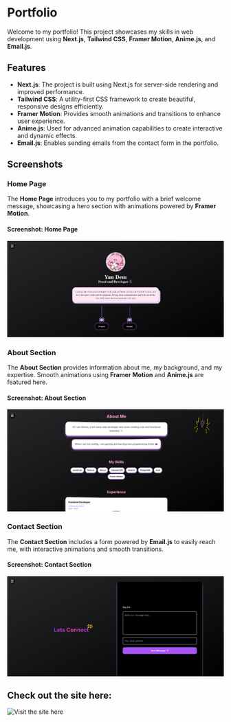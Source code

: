 # Portfolio

Welcome to my portfolio! This project showcases my skills in web development using **Next.js**, **Tailwind CSS**, **Framer Motion**, **Anime.js**, and **Email.js**.

## Features

- **Next.js**: The project is built using Next.js for server-side rendering and improved performance.
- **Tailwind CSS**: A utility-first CSS framework to create beautiful, responsive designs efficiently.
- **Framer Motion**: Provides smooth animations and transitions to enhance user experience.
- **Anime.js**: Used for advanced animation capabilities to create interactive and dynamic effects.
- **Email.js**: Enables sending emails from the contact form in the portfolio.

## Screenshots

### Home Page

The **Home Page** introduces you to my portfolio with a brief welcome message, showcasing a hero section with animations powered by **Framer Motion**.

#### Screenshot: Home Page

![Home Page](/public/Homepage.png)

### About Section

The **About Section** provides information about me, my background, and my expertise. Smooth animations using **Framer Motion** and **Anime.js** are featured here.

#### Screenshot: About Section

![About Section](/public/Aboutpage.png)

### Contact Section

The **Contact Section** includes a form powered by **Email.js** to easily reach me, with interactive animations and smooth transitions.

#### Screenshot: Contact Section

![Contact Section](/public/Contactpage.png)

## Check out the site here:


![Visit the site here](https://portfolio-shinzohans-projects.vercel.app/)